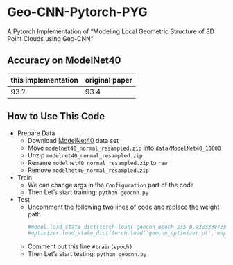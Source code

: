 # Geo-CNN-Pytorch-PYG
A Pytorch Implementation of “Modeling Local Geometric Structure of 3D Point Clouds using Geo-CNN”

## Accuracy on ModelNet40
|this implementation|original paper|
|---|---|
|93.?|93.4|

## How to Use This Code
- Prepare Data
  - Download [ModelNet40](https://shapenet.cs.stanford.edu/media/modelnet40_normal_resampled.zip) data set
  - Move `modelnet40_normal_resampled.zip` into `data/ModelNet40_10000`
  - Unzip `modelnet40_normal_resampled.zip`
  - Rename `modelnet40_normal_resampled.zip` to `raw`
  - Remove `modelnet40_normal_resampled.zip`
- Train
  - We can change args in the `Configuration` part of the code
  - Then Let’s start training: `python geocnn.py`
- Test
  - Uncomment the following two lines of code and replace the weight path
    ```python
    #model.load_state_dict(torch.load('geocnn_epoch_235_0.9323338735818476', map_location=f'cuda:{device_list[0]}'), strict=True)
    #optimizer.load_state_dict(torch.load('geocnn_optimizer.pt', map_location=f'cuda:{device_list[0]}').state_dict())
    ```
  - Comment out this line `#train(epoch)`
  - Then Let’s start testing: `python geocnn.py`
